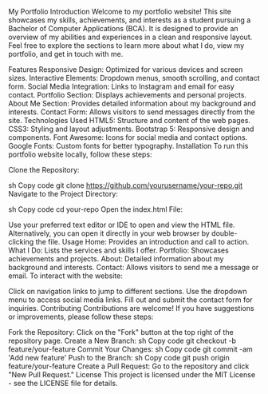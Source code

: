 My Portfolio
Introduction
Welcome to my portfolio website! This site showcases my skills, achievements, and interests as a student pursuing a Bachelor of Computer Applications (BCA). It is designed to provide an overview of my abilities and experiences in a clean and responsive layout. Feel free to explore the sections to learn more about what I do, view my portfolio, and get in touch with me.

Features
Responsive Design: Optimized for various devices and screen sizes.
Interactive Elements: Dropdown menus, smooth scrolling, and contact form.
Social Media Integration: Links to Instagram and email for easy contact.
Portfolio Section: Displays achievements and personal projects.
About Me Section: Provides detailed information about my background and interests.
Contact Form: Allows visitors to send messages directly from the site.
Technologies Used
HTML5: Structure and content of the web pages.
CSS3: Styling and layout adjustments.
Bootstrap 5: Responsive design and components.
Font Awesome: Icons for social media and contact options.
Google Fonts: Custom fonts for better typography.
Installation
To run this portfolio website locally, follow these steps:

Clone the Repository:

sh
Copy code
git clone https://github.com/yourusername/your-repo.git
Navigate to the Project Directory:

sh
Copy code
cd your-repo
Open the index.html File:

Use your preferred text editor or IDE to open and view the HTML file.
Alternatively, you can open it directly in your web browser by double-clicking the file.
Usage
Home: Provides an introduction and call to action.
What I Do: Lists the services and skills I offer.
Portfolio: Showcases achievements and projects.
About: Detailed information about my background and interests.
Contact: Allows visitors to send me a message or email.
To interact with the website:

Click on navigation links to jump to different sections.
Use the dropdown menu to access social media links.
Fill out and submit the contact form for inquiries.
Contributing
Contributions are welcome! If you have suggestions or improvements, please follow these steps:

Fork the Repository: Click on the "Fork" button at the top right of the repository page.
Create a New Branch:
sh
Copy code
git checkout -b feature/your-feature
Commit Your Changes:
sh
Copy code
git commit -am 'Add new feature'
Push to the Branch:
sh
Copy code
git push origin feature/your-feature
Create a Pull Request: Go to the repository and click "New Pull Request."
License
This project is licensed under the MIT License - see the LICENSE file for details.